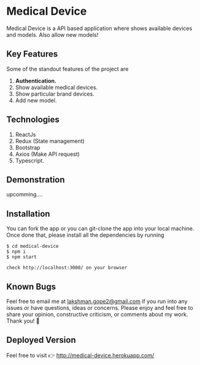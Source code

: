 # Medical Device

Medical Device is a API based application where shows available devices and models. Also allow new models!

## Key Features
Some of the standout features of the project are

1. <b>Authentication.</b>
2. Show available medical devices.
3. Show particular brand devices.
4. Add new model.
 

## Technologies
 
1. ReactJs
2. Redux (State management)
3. Bootstrap
4. Axios (Make API request)
5. Typescript.

## Demonstration
upcomming....


## Installation
You can fork the app or you can git-clone the app into your local machine. Once done that, please install all the
dependencies by running
```
$ cd medical-device
$ npm i
$ npm start

check http://localhost:3000/ on your browser
```

## Known Bugs

Feel free to email me at lakshman.gope2@gmail.com if you run into any issues or have questions, ideas or concerns. Please enjoy
and feel free to share your opinion, constructive criticism, or comments about my work. Thank you! 🙂


## Deployed Version

Feel free to visit 👉 http://medical-device.herokuapp.com/
